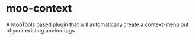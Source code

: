 moo-context
===========

A MooTools based plugin that will automatically create a context-menu out of your existing anchor tags.
